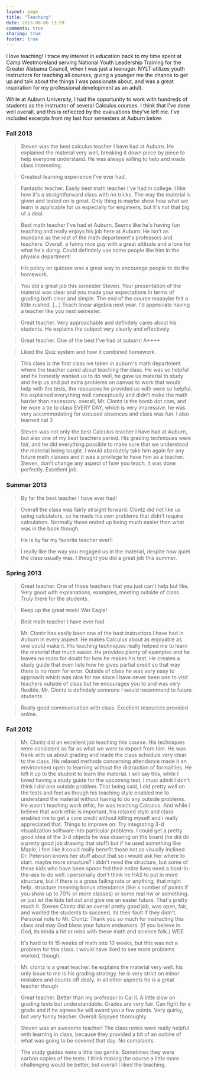 ```yaml
---
layout: page
title: "Teaching"
date: 2013-08-06 13:59
comments: true
sharing: true
footer: true
---
```


I love teaching! I trace my interest in education back to my time spent at Camp Westmoreland serving National Youth Leadership Training for the Greater Alabama Council, when I was just a teenager. NYLT utilizes youth instructors for teaching all courses, giving a younger me the chance to get up and talk about the things I was passionate about, and was a great inspiration for my professional development as an adult.

While at Auburn University, I had the opportunity to work with hundreds of students as the instructor of several Calculus courses. I think that I've done well overall, and this is reflected by the evaluations they've left me. I've included excerpts from my last four semesters at Auburn below.

### Fall 2013

> Steven was the best calculus teacher I have had at Auburn. He explained the material very well, breaking it down piece by piece to help everyone understand. He was always willing to help and made class interesting.

> Greatest learning experience I've ever had.

> Fantastic teacher. Easily best math teacher I've had in college. I like how it's a straightforward class with no tricks. The way the material is given and tested on is great. Only thing is maybe show how what we learn is applicable for us especially for engineers, but it's not that big of a deal.

> Best math teacher I've had at Auburn. Seems like he's having fun teaching and really enjoys his job here at Auburn. He isn't as mundane as the rest of the math department's professors and teachers. Overall, a funny nice guy with a great attitude and a love for what he's doing. Could definitely use some people like him in the physics department!

> His policy on quizzes was a great way to encourage people to do the homework.

> You did a great job this semester Steven. Your presentation of the material was clear and you made your expectations in terms of grading both clear and simple. The end of the course maaaybe felt a little rushed. [...] Teach linear algebra next year. I'd appreciate having a teacher like you next semester.

> Great teacher. Very approachable and definitely cares about his students. He explains the subject very clearly and effectively.

> Great teacher. One of the best I've had at auburn! A++++

> Liked the Quiz system and how it combined homework.

> This class is the first class ive taken in auburn's math department where the teacher cared about teaching the class. He was so helpful and he honestly wanted us to do well, he gave us material to study and help us and put extra problems on canvas to work that would help with the tests, the resources he provided us with were so helpful. He explained everything well conceptually and didn't make the math harder than necessary. overall, Mr. Clontz is the bomb dot com, and he wore a tie to class EVERY DAY, which is very impressive. he was very accommodating for excused absences and class was fun. I also learned cal 3

> Steven was not only the best Calculus teacher I have had at Auburn, but also one of my best teachers period. His grading techniques were fair, and he did everything possible to make sure that we understood the material being taught. I would absolutely take him again for any future math classes and it was a privilege to have him as a teacher. Steven, don't change any aspect of how you teach, it was done perfectly. Excellent job.

### Summer 2013

> By far the best teacher I have ever had!

> Overall the class was fairly straight forward. Clontz did not like us using calculators, so he made his own problems that didn't require calculators. Normally these ended up being much easier than what was in the book though.

> He is by far my favorite teacher ever!!

> I really like the way you engaged us in the material, despite how quiet the class usually was. I thought you did a great job this summer.

### Spring 2013

> Great teacher. One of those teachers that you just can't help but like. Very good with explanations, examples, meeting outside of class. Truly there for the students.

> Keep up the great work! War Eagle!

> Best math teacher I have ever had.

> Mr. Clontz has easily been one of the best instructors I have had in Auburn in every aspect. He makes Calculus about as enjoyable as one could make it. His teaching techniques really helped me to learn the material that much easier. He provides plenty of examples and he leaves no room for doubt for how he makes his test. He creates a study guide that even lists how he gives partial credit so that way there is no room for error. Outside of class he was very easy to approach which was nice for me since I have never been one to visit teachers outside of class but he encourages you to and was very flexible. Mr. Clontz is definitely someone I would recommend to future students.

> Really good communication with class. Excellent resources provided online.

### Fall 2012

> Mr. Clontz did an excellent job teaching this course. His techniques were consistent as far as what we were to expect from him. He was frank with us about grading and made the class schedule very clear to the class. His relaxed methods concerning attendance made it an environment open to learning without the distraction of formalities. He left it up to the student to learn the material. I will say this, while I loved having a study guide for the upcoming test, I must admit I don't think I did one outside problem. That being said, I did pretty well on the tests and feel as though his teaching style enabled me to understand the material without having to do any outside problems. He wasn't teaching work ethic, he was teaching Calculus. And while i believe that work ethic is important, his relaxed style and class enabled me to get a core credit without killing myself and i really appreciated that.
> Things to improve on:
> Try integrating 3-d visualization software into particular problems. I could get a pretty good idea of the 3-d objects he was drawing on the board (he did do a pretty good job drawing that stuff) but if he used something like Maple, i feel like it could really benefit those not as visually inclined. Dr. Peterson knows her stuff about that so i would ask her where to start.
> maybe more structure? i didn't need the structure, but some of these kids who have been spoon fed their entire lives need a boot-in-the-ass to do well. i personally don't think he HAS to put in more structure, but if there is a gross failing rate or anything, that might help. structure meaning bonus attendance (like x number of points if you show up to 70% or more classes) or some real hw or something. or just let the kids fail out and give me an easier future.
> That's pretty much it. Steven Clontz did an overall pretty good job, was open, fair, and wanted the students to succeed. its their fault if they didn't.
> Personal note to Mr. Clontz: Thank you so much for instructing this class and may God bless your future endeavors. (if you believe in God, its kinda a hit or miss with these math and science folk.)
> WDE
 
> It's hard to fit 15 weeks of math into 10 weeks, but this was not a problem for this class. I would have liked to see more problems worked, though.
 
> Mr. clontz is a great teacher. he explains the material very well. his only issue to me is his grading strategy. he is very strict on minor mistakes and counts off dealy. in all other aspects he is a great teacher though
 
> Great teacher. Better than my professor in Cal II.
> A little slow on grading tests but understandable.
> Grades are very fair. Can fight for a grade and if he agrees he will award you a few points.
> Very quirky, but very funny teacher.
> Overall: Enjoyed thoroughly
 
> Steven was an awesome teacher! The class notes were really helpful with learning in class, because they provided a bit of an outline of what was going to be covered that day. No complaints.
 
> The study guides were a little too gentle. Sometimes they were carbon copies of the tests. I think making the course a little more challenging would be better, but overall I liked the teaching.
